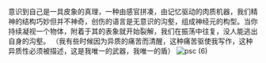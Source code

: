 意识到自己是一具皮象的真理，一种由感官拼凑，由记忆驱动的肉质机器，我们精神的结构巧妙但并不神奇，创伤的语言是无意识的沟壑，组成神经元的构型。当你持续凝视一个物体，附着于其的表象就开始裂解，我们在振荡中往复，没人能逃出自身的沟壑。
（我有些时候因为异质的痛苦而清醒，这种痛苦驱使我写作，这种异质性必须被描述，这是我唯一的武器，我唯一的盾）
![psc (6)](https://github.com/zureealLV/zureealLV.github.io/assets/173482772/3b35f137-266b-4f3c-82d5-081d077c0ab5)
